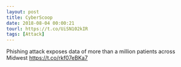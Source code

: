```yaml
---
layout: post
title: CyberScoop
date: 2018-08-04 00:00:21
tourl: https://t.co/UiSN102kIR
tags: [Attack]
---
```

Phishing attack exposes data of more than a million patients across Midwest https://t.co/rkf07eBKa7